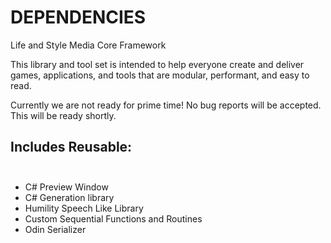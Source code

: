 # DEPENDENCIES

Life and Style Media Core Framework

This library and tool set is intended to help everyone create and deliver games, applications, and tools that are modular, performant, and easy to read.

Currently we are not ready for prime time! No bug reports will be accepted. This will be ready shortly.

## Includes Reusable:<br/><br/>

- C# Preview Window<br/>
- C# Generation library<br/>
- Humility Speech Like Library<br/>
- Custom Sequential Functions and Routines<br/>
- Odin Serializer<br/>
